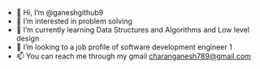 - 👋 Hi, I’m @ganeshgithub9
- 👀 I’m interested in problem solving
- 🌱 I’m currently learning Data Structures and Algorithms and Low level design
- 💞️ I’m looking to a job profile of software development engineer 1
- 📫 You can reach me through my gmail charanganesh789@gmail.com

<!---
ganeshgithub9/ganeshgithub9 is a ✨ special ✨ repository because its `README.md` (this file) appears on your GitHub profile.
You can click the Preview link to take a look at your changes.
--->
